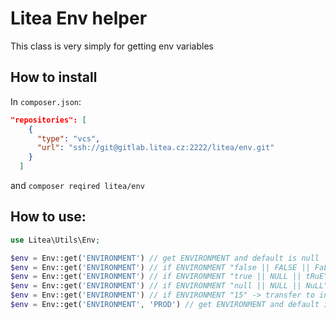 # Litea Env helper

This class is very simply for getting env variables

## How to install

In `composer.json`:
```json
"repositories": [
    {
      "type": "vcs",
      "url": "ssh://git@gitlab.litea.cz:2222/litea/env.git"
    }
  ]
```

and `composer reqired litea/env`

## How to use:

```php
use Litea\Utils\Env;

$env = Env::get('ENVIRONMENT') // get ENVIRONMENT and default is null
$env = Env::get('ENVIRONMENT') // if ENVIRONMENT "false || FALSE || FaLsE" -> transfer to bool false
$env = Env::get('ENVIRONMENT') // if ENVIRONMENT "true || NULL || tRuE" -> transfer to bool true
$env = Env::get('ENVIRONMENT') // if ENVIRONMENT "null || NULL || NuLL" -> transfer to null
$env = Env::get('ENVIRONMENT') // if ENVIRONMENT "15" -> transfer to int 15
$env = Env::get('ENVIRONMENT', 'PROD') // get ENVIRONMENT and default is PROD
```